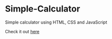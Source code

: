 # Simple-Calculator
Simple calculator using HTML, CSS and JavaScript

Check it out [here](https://deep0902.github.io/Simple-Calculator/)
